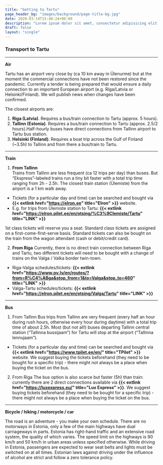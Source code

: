 ```yaml
---
title: "Getting to Tartu"
page_header_bg: "images/background/page-title-bg.jpg"
date: 2020-03-14T15:40:24+06:00
description: "Lorem ipsum dolor sit amet, consectetur adipisicing elit. Maiores, velit."
draft: false
layout: "single"
---
```


### Transport to Tartu

---

**Air**

Tartu has an airport very close by (ca 10 km away in Ülenurme) but at the moment the commercial connections have not been restored since the pandemic. Currently a tender is being prepared that would ensure a daily connection to an important European airport (e.g. Riga/Latvia or Helsinki/Finland). We will publish news when changes have been confirmed.

The closest airports are:

1. **Riga (Latvia)**. Requires a bus/train connection to Tartu (approx. 5 hours).
2. **Tallinn (Estonia)**. Requires a bus/train connection to Tartu (approx. 2.5/2 hours).Half-hourly buses have direct connections from Tallinn airport to Tartu bus station.
3. **Helsinki (Finland)**. Requires a boat trip across the Gulf of Finland (~3.5h) to Tallinn and from there a bus/train to Tartu.

---

**Train**

1. **From Tallinn**  
   Trains from Tallinn are less frequent (ca 12 trips per day) than buses. But “Ekspress”-labeled trains run a tiny bit faster with a total trip time ranging from 2h - 2.5h. The closest train station (Ülemiste) from the airport is a 1 km walk away.

- Tickets (for a particular day and time) can be searched and bought via **{{< extlink href="https://elron.ee" title="Elron" >}}** website.
- E.g. for trips from Ülemiste station to Tartu: **{{< extlink href="https://elron.pilet.ee/en/otsing/%C3%9Clemiste/Tartu" title="LINK" >}}**

1st class tickets will reserve you a seat. Standard class tickets are assigned on a first-come-first-serve basis. Standard tickets can also be bought on the train from the wagon attendant (cash or debit/credit card).

2. **From Riga**
   Currently, there is no direct train connection between Riga and Tartu, two different tickets will need to be bought with a change of trains on the Valga / Valka border twin-town.

- Riga-Valga schedules/tickets: **{{< extlink href="https://www.pv.lv/en/routes/?from=R%C4%ABga&stop_from=1&to=Valga&stop_to=460" title="LINK" >}}**
- Valga-Tartu schedules/tickets: **{{< extlink href="https://elron.pilet.ee/en/otsing/Valga/Tartu" title="LINK" >}}**

---

**Bus**

1. From Tallinn
   Bus trips from Tallinn are very frequent (every half an hour during rush hours, otherwise every hour during daytime) with a total trip time of about 2.5h. Most (but not all!) buses departing Tallinn central station (“Tallinna bussijaam”) for Tartu will stop at the airport (“Tallinna lennujaam”).

- Tickets (for a particular day and time) can be searched and bought via **{{< extlink href="https://www.tpilet.ee/en/" title="TPilet" >}}** website.
  We suggest buying the tickets beforehand (they need to be bought for a specific trip) - there might not always be a place when buying the ticket on the bus.

2. From Riga
   The bus option is also scarce but faster (5h) than train: currently there are 2 direct connections available via **{{< extlink href="https://luxexpress.eu/" title="Lux Express" >}}**.
   We suggest buying tickets beforehand (they need to be bought for a specific trip) - there might not always be a place when buying the ticket on the bus.

---

**Bicycle / hiking / motorcycle / car**

The road is an adventure - you make your own schedule. There are no motorways in Estonia, only a few of the main highways have dual carriageways in parts. Estonia has right-hand traffic and an extensive road system, the quality of which varies. The speed limit on the highways is 90 km/h and 50 km/h in urban areas unless specified otherwise. While driving in Estonia, passengers are expected to wear seat belts and lights must be switched on at all times. Estonian laws against driving under the influence of alcohol are strict and follow a zero tolerance policy.
